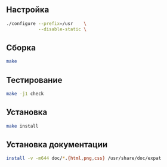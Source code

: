 <package-info :package="package" showsbu2></package-info>

<script>
		new Vue({
		el: '#main',
		data: { package: {} },
		mounted: function () {
				this.getPackage('expat');
		},
		methods: {
			getPackage: function(name) {
					getPackage(name)
					.then(response => this.package = response);
			},
		}
  })
</script>

## Настройка

```bash
./configure --prefix=/usr    \
            --disable-static \
```

## Сборка

```bash
make
```

## Тестирование

```bash
make -j1 check
```

## Установка

```bash
make install
```

## Установка документации

```bash
install -v -m644 doc/*.{html,png,css} /usr/share/doc/expat
```
